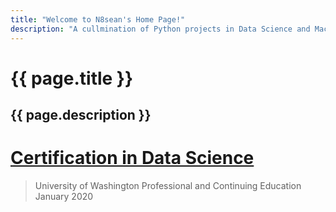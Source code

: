 ```yaml
---
title: "Welcome to N8sean's Home Page!"
description: "A cullmination of Python projects in Data Science and Machine Learning."
---
```

<h1>{{ page.title }}</h1>
<h2>{{ page.description }}</h2>

# [Certification in Data Science](https://n8sean.github.io/DataScience_Cert)
> University of Washington Professional and Continuing Education  
> January 2020  
